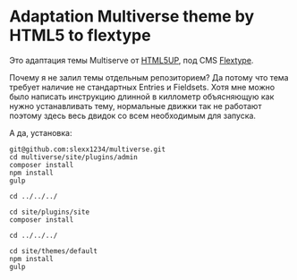 # Adaptation Multiverse theme by HTML5 to flextype

Это адаптация темы Multiserve от [HTML5UP](https://html5up.net/), под CMS 
[Flextype](https://flextype.org/en). 

Почему я не залил темы отдельным репозиторием? Да потому что тема требует наличие не 
стандартных Entries и Fieldsets. Хотя мне можно было написать инструкцию длинной в 
киллометр объясняющую как нужно устанавливать тему, нормальные движки так не работают
поэтому здесь весь двидок со всем необходимым для запуска.

А да, установка:

```bach
git@github.com:slexx1234/multiverse.git
cd multiverse/site/plugins/admin
composer install
npm install
gulp

cd ../../../

cd site/plugins/site
composer install

cd ../../../

cd site/themes/default
npm install
gulp
```
